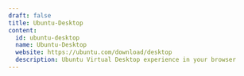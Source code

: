 ```yaml
---
draft: false
title: Ubuntu-Desktop
content:
  id: ubuntu-desktop
  name: Ubuntu-Desktop
  website: https://ubuntu.com/download/desktop
  description: Ubuntu Virtual Desktop experience in your browser
---
```

